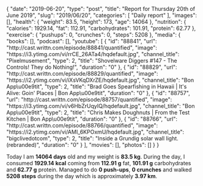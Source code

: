 {
    "date": "2019-06-20",
    "type": "post",
    "title": "Report for Thursday 20th of June 2019",
    "slug": "2019\/06\/20",
    "categories": [
        "Daily report"
    ],
    "images": [],
    "health": {
        "weight": 83.5,
        "height": 173,
        "age": 14064
    },
    "nutrition": {
        "calories": 1929.14,
        "fat": 112.91,
        "carbohydrates": 101.91,
        "protein": 62.77
    },
    "exercise": {
        "pushups": 0,
        "crunches": 0,
        "steps": 5208
    },
    "media": {
        "books": [],
        "podcast": [],
        "youtube": [
            {
                "id": "88841",
                "url": "http:\/\/cast.writtn.com\/episode\/88841\/quantified",
                "image": "https:\/\/i3.ytimg.com\/vi\/rrCE_26ATa4\/hqdefault.jpg",
                "channel_title": "Pixelmusement",
                "type": 2,
                "title": "Shovelware Diggers #147 - The Controls! They do Nothing!",
                "duration": "0"
            },
            {
                "id": "88829",
                "url": "http:\/\/cast.writtn.com\/episode\/88829\/quantified",
                "image": "https:\/\/i2.ytimg.com\/vi\/iXsVKqDXrZE\/hqdefault.jpg",
                "channel_title": "Bon App\u00e9tit",
                "type": 2,
                "title": "Brad Goes Spearfishing in Hawaii | It's Alive: Goin' Places | Bon App\u00e9tit",
                "duration": "0"
            },
            {
                "id": "88757",
                "url": "http:\/\/cast.writtn.com\/episode\/88757\/quantified",
                "image": "https:\/\/i3.ytimg.com\/vi\/v6HbZrUqyIQ\/hqdefault.jpg",
                "channel_title": "Bon App\u00e9tit",
                "type": 2,
                "title": "Chris Makes Doughnuts | From the Test Kitchen | Bon App\u00e9tit",
                "duration": "0"
            },
            {
                "id": "88766",
                "url": "http:\/\/cast.writtn.com\/episode\/88766\/quantified",
                "image": "https:\/\/i2.ytimg.com\/vi\/AMI_6KPOxmU\/hqdefault.jpg",
                "channel_title": "bigclivedotcom",
                "type": 2,
                "title": "Inside a Grundig solar wall light.  (rebranded)",
                "duration": "0"
            }
        ],
        "movies": [],
        "photos": []
    }
}

Today I am <strong>14064 days</strong> old and my weight is <strong>83.5 kg</strong>. During the day, I consumed <strong>1929.14 kcal</strong> coming from <strong>112.91 g</strong> fat, <strong>101.91 g</strong> carbohydrates and <strong>62.77 g</strong> protein. Managed to do <strong>0 push-ups</strong>, <strong>0 crunches</strong> and walked <strong>5208 steps</strong> during the day which is approximately <strong>3.97 km</strong>.